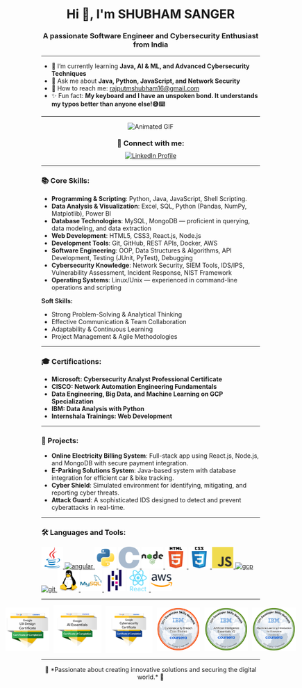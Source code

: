 <body>
    <h1 align="center">Hi 👋, I'm SHUBHAM SANGER </h1>
</body>

<h3 align="center">A passionate Software Engineer and Cybersecurity Enthusiast from India</h3>



---

- 🌱 I’m currently learning **Java, AI & ML, and Advanced Cybersecurity Techniques**  
- 💬 Ask me about **Java, Python, JavaScript, and Network Security**  
- 📢 How to reach me: [rajputmshubham16@gmail.com](mailto:rajputmshubham16@gmail.com)  
- ✨ Fun fact: **My keyboard and I have an unspoken bond. It understands my typos better than anyone else!😅⌨️**

---

<div style="width: 100%; text-align: center;">
  <div style="margin-bottom: 20px;">
    <img src="https://user-images.githubusercontent.com/55389276/140866485-8fb1c876-9a8f-4d6a-98dc-08c4981eaf70.gif" width="1100" height="250" alt="Animated GIF"/>
  </div>

  <div style="text-align: center;">
    <h3 style="margin: 0; padding-bottom: 10px;">🔗 Connect with me:</h3>
    <a href="https://www.linkedin.com/in/shubhamsanger23/" target="_blank" rel="noopener noreferrer">
      <img src="https://raw.githubusercontent.com/rahuldkjain/github-profile-readme-generator/master/src/images/icons/Social/linked-in-alt.svg" alt="LinkedIn Profile" height="80" width="80"/>
    </a>
</div>
</div>



---

<h3 align="left">📚 Core Skills:</h3>

- **Programming & Scripting**: Python, Java, JavaScript, Shell Scripting.
- **Data Analysis & Visualization**: Excel, SQL, Python (Pandas, NumPy, Matplotlib), Power BI
- **Database Technologies**: MySQL, MongoDB — proficient in querying, data modeling, and data extraction
- **Web Development**: HTML5, CSS3, React.js, Node.js
- **Development Tools**: Git, GitHub, REST APIs, Docker, AWS
- **Software Engineering**: OOP, Data Structures & Algorithms, API Development, Testing (JUnit, PyTest), Debugging
- **Cybersecurity Knowledge**: Network Security, SIEM Tools, IDS/IPS, Vulnerability Assessment, Incident Response, NIST Framework
- **Operating Systems**: Linux/Unix — experienced in command-line operations and scripting

**Soft Skills:**  
- Strong Problem-Solving & Analytical Thinking  
- Effective Communication & Team Collaboration  
- Adaptability & Continuous Learning  
- Project Management & Agile Methodologies

---

<h3 align="left">🎓 Certifications:</h3>

- **Microsoft: Cybersecurity Analyst Professional Certificate**  
- **CISCO: Network Automation Engineering Fundamentals**   
- **Data Engineering, Big Data, and Machine Learning on GCP Specialization**
- **IBM: Data Analysis with Python**
- **Internshala Trainings: Web Development** 
---

<h3 align="left">📅 Projects:</h3>

- **Online Electricity Billing System**: Full-stack app using React.js, Node.js, and MongoDB with secure payment integration.
- **E-Parking Solutions System**: Java-based system with database integration for efficient car & bike tracking.
- **Cyber Shield**: Simulated environment for identifying, mitigating, and reporting cyber threats.
- **Attack Guard**: A sophisticated IDS designed to detect and prevent cyberattacks in real-time.

---

<h3 align="left">🛠️ Languages and Tools:</h3>

<p align="left"> 
    <a href="https://www.java.com" target="_blank" rel="noreferrer"> <img src="https://raw.githubusercontent.com/devicons/devicon/master/icons/java/java-original.svg" alt="java" width="50" height="50"/> </a> 
    <a href="https://angular.io" target="_blank" rel="noreferrer"> <img src="https://angular.io/assets/images/logos/angular/angular.svg" alt="angular" width="50" height="50"/> </a>
    <a href="https://www.python.org" target="_blank" rel="noreferrer"> <img src="https://raw.githubusercontent.com/devicons/devicon/master/icons/python/python-original.svg" alt="python" width="50" height="50"/> </a>
    <a href="https://www.cprogramming.com/" target="_blank" rel="noreferrer"> <img src="https://raw.githubusercontent.com/devicons/devicon/master/icons/c/c-original.svg" alt="c" width="50" height="50"/> </a>
    <a href="https://nodejs.org" target="_blank" rel="noreferrer"> <img src="https://raw.githubusercontent.com/devicons/devicon/master/icons/nodejs/nodejs-original-wordmark.svg" alt="nodejs" width="50" height="50"/> </a>
    <a href="https://www.w3.org/html/" target="_blank" rel="noreferrer"> <img src="https://raw.githubusercontent.com/devicons/devicon/master/icons/html5/html5-original-wordmark.svg" alt="html5" width="50" height="50"/> </a>
    <a href="https://www.w3schools.com/css/" target="_blank" rel="noreferrer"> <img src="https://raw.githubusercontent.com/devicons/devicon/master/icons/css3/css3-original-wordmark.svg" alt="css3" width="50" height="50"/> </a> 
    <a href="https://developer.mozilla.org/en-US/docs/Web/JavaScript" target="_blank" rel="noreferrer"> <img src="https://raw.githubusercontent.com/devicons/devicon/master/icons/javascript/javascript-original.svg" alt="javascript" width="50" height="50"/> </a> 
    <a href="https://cloud.google.com" target="_blank" rel="noreferrer"> <img src="https://www.vectorlogo.zone/logos/google_cloud/google_cloud-icon.svg" alt="gcp" width="50" height="50"/> </a> 
    <a href="https://git-scm.com/" target="_blank" rel="noreferrer"> <img src="https://www.vectorlogo.zone/logos/git-scm/git-scm-icon.svg" alt="git" width="50" height="50"/> </a>  
    <a href="https://www.linux.org/" target="_blank" rel="noreferrer"> <img src="https://raw.githubusercontent.com/devicons/devicon/master/icons/linux/linux-original.svg" alt="linux" width="50" height="50"/> </a> 
    <a href="https://www.mysql.com/" target="_blank" rel="noreferrer"> <img src="https://raw.githubusercontent.com/devicons/devicon/master/icons/mysql/mysql-original-wordmark.svg" alt="mysql" width="50" height="50"/> </a>   
    <a href="https://pandas.pydata.org/" target="_blank" rel="noreferrer"> <img src="https://raw.githubusercontent.com/devicons/devicon/2ae2a900d2f041da66e950e4d48052658d850630/icons/pandas/pandas-original.svg" alt="pandas" width="50" height="50"/></a> 
    <a href="https://reactjs.org/" target="_blank" rel="noreferrer"> <img src="https://raw.githubusercontent.com/devicons/devicon/master/icons/react/react-original-wordmark.svg" alt="react" width="50" height="50"/> </a>
    <a href="https://aws.amazon.com" target="_blank" rel="noreferrer"> <img src="https://raw.githubusercontent.com/devicons/devicon/master/icons/amazonwebservices/amazonwebservices-original-wordmark.svg" alt="aws" width="50" height="50"/> </a> </p>
 
---


<div style=" align:left; display: flex; justify-content: center; align-items: center; gap: 10px;">
    <img src="https://github.com/shubhamsanger/shubhamsanger/blob/main/google-ux-design-professional-certificate.2.png" alt="UX Design" width="110" height="100"/>
    <img src="https://github.com/shubhamsanger/shubhamsanger/blob/main/google-ai-essentials%20(1).png" alt="AI Essentials" width="112" height="110"/>
    <img src="https://github.com/shubhamsanger/shubhamsanger/blob/main/google-cybersecurity-certificate.png" alt="cybersecurity" width="130" height="108" align= down />
    <img src="https://github.com/shubhamsanger/shubhamsanger/blob/main/cybersecurity-breach-case-studies.png" alt="cybersecurity" width="130" height="100" align= down />
    <img src="https://github.com/shubhamsanger/shubhamsanger/blob/main/artificial-intelligence-essentials-v2.png" alt="artificial" width="130" height="100" align= down />
    <img src="https://github.com/shubhamsanger/shubhamsanger/blob/main/machine-learning-introduction-for-everyone.png" alt="machine" width="130" height="100" align= down />
</div>

---

<p align="center">🌟 *Passionate about creating innovative solutions and securing the digital world.* 🌟</p>
